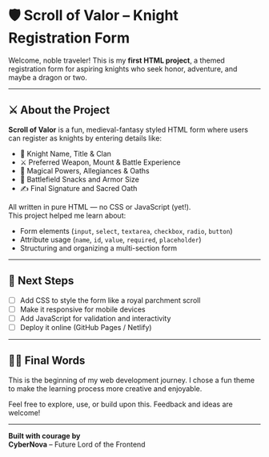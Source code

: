 # 🛡️ Scroll of Valor – Knight Registration Form

Welcome, noble traveler! This is my **first HTML project**, a themed registration form for aspiring knights who seek honor, adventure, and maybe a dragon or two.

---

## ⚔️ About the Project

**Scroll of Valor** is a fun, medieval-fantasy styled HTML form where users can register as knights by entering details like:

- 🏰 Knight Name, Title & Clan  
- ⚔️ Preferred Weapon, Mount & Battle Experience  
- 🧙 Magical Powers, Allegiances & Oaths  
- 🍗 Battlefield Snacks and Armor Size  
- ✍️ Final Signature and Sacred Oath  

All written in pure HTML — no CSS or JavaScript (yet!).  
This project helped me learn about:

- Form elements (`input`, `select`, `textarea`, `checkbox`, `radio`, `button`)
- Attribute usage (`name`, `id`, `value`, `required`, `placeholder`)
- Structuring and organizing a multi-section form

---


## 🚀 Next Steps

- [ ] Add CSS to style the form like a royal parchment scroll  
- [ ] Make it responsive for mobile devices  
- [ ] Add JavaScript for validation and interactivity  
- [ ] Deploy it online (GitHub Pages / Netlify)  

---

## 🧙‍♂️ Final Words

This is the beginning of my web development journey. I chose a fun theme to make the learning process more creative and enjoyable.

Feel free to explore, use, or build upon this. Feedback and ideas are welcome!

---

**Built with courage by**  
**CyberNova** – Future Lord of the Frontend




